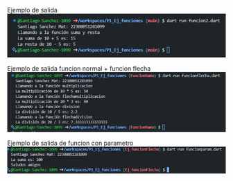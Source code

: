 Ejemplo de salida
![alt text](image.png)

Ejemplo de salida funcion normal + funcion flecha
![alt text](image-1.png)

Ejemplo de salida de funcion con parametro
![alt text](image-3.png)